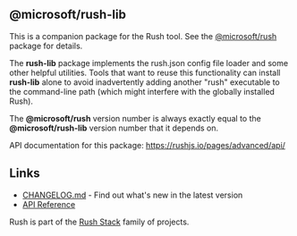 ## @microsoft/rush-lib

This is a companion package for the Rush tool.  See the
[@microsoft/rush](https://www.npmjs.com/package/@microsoft/rush)
package for details.

The **rush-lib** package implements the rush.json config file loader
and some other helpful utilities.  Tools that want to reuse this
functionality can install **rush-lib** alone to avoid inadvertently
adding another "rush" executable to the command-line path (which
might interfere with the globally installed Rush).

The **@microsoft/rush** version number is always exactly equal
to the **@microsoft/rush-lib** version number that it depends on.

API documentation for this package: https://rushjs.io/pages/advanced/api/

## Links

- [CHANGELOG.md](
  https://github.com/microsoft/rushstack/blob/main/apps/rush/CHANGELOG.md) - Find
  out what's new in the latest version
- [API Reference](https://api.rushstack.io/pages/rush-lib/)

Rush is part of the [Rush Stack](https://rushstack.io/) family of projects.
